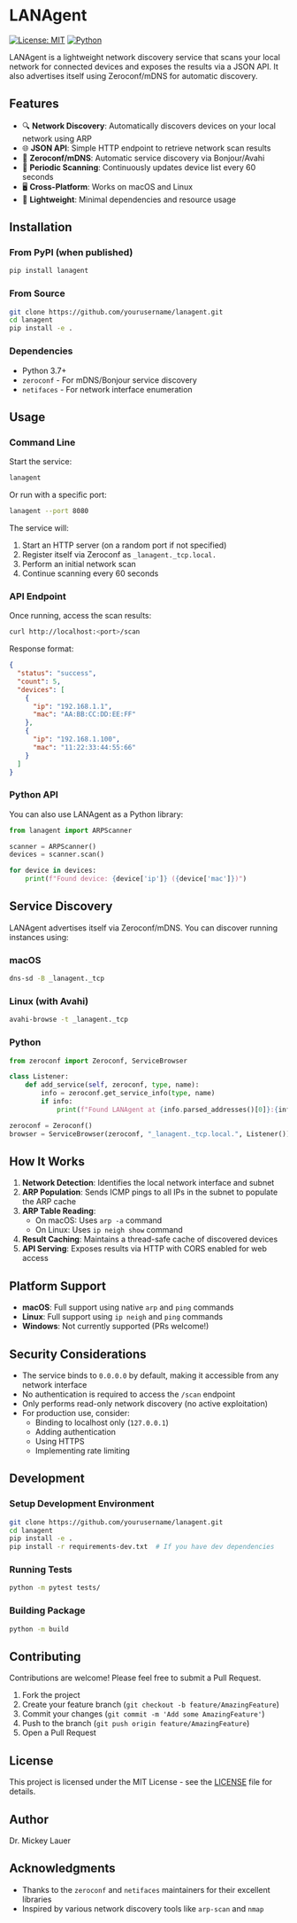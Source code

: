 # LANAgent

[![License: MIT](https://img.shields.io/badge/License-MIT-yellow.svg)](https://opensource.org/licenses/MIT)
[![Python](https://img.shields.io/badge/python-3.7%2B-blue)](https://www.python.org/downloads/)

LANAgent is a lightweight network discovery service that scans your local network for connected devices and exposes the results via a JSON API. It also advertises itself using Zeroconf/mDNS for automatic discovery.

## Features

- 🔍 **Network Discovery**: Automatically discovers devices on your local network using ARP
- 🌐 **JSON API**: Simple HTTP endpoint to retrieve network scan results
- 📡 **Zeroconf/mDNS**: Automatic service discovery via Bonjour/Avahi
- 🔄 **Periodic Scanning**: Continuously updates device list every 60 seconds
- 🖥️ **Cross-Platform**: Works on macOS and Linux
- 🚀 **Lightweight**: Minimal dependencies and resource usage

## Installation

### From PyPI (when published)

```bash
pip install lanagent
```

### From Source

```bash
git clone https://github.com/yourusername/lanagent.git
cd lanagent
pip install -e .
```

### Dependencies

- Python 3.7+
- `zeroconf` - For mDNS/Bonjour service discovery
- `netifaces` - For network interface enumeration

## Usage

### Command Line

Start the service:

```bash
lanagent
```

Or run with a specific port:

```bash
lanagent --port 8080
```

The service will:
1. Start an HTTP server (on a random port if not specified)
2. Register itself via Zeroconf as `_lanagent._tcp.local.`
3. Perform an initial network scan
4. Continue scanning every 60 seconds

### API Endpoint

Once running, access the scan results:

```bash
curl http://localhost:<port>/scan
```

Response format:
```json
{
  "status": "success",
  "count": 5,
  "devices": [
    {
      "ip": "192.168.1.1",
      "mac": "AA:BB:CC:DD:EE:FF"
    },
    {
      "ip": "192.168.1.100",
      "mac": "11:22:33:44:55:66"
    }
  ]
}
```

### Python API

You can also use LANAgent as a Python library:

```python
from lanagent import ARPScanner

scanner = ARPScanner()
devices = scanner.scan()

for device in devices:
    print(f"Found device: {device['ip']} ({device['mac']})")
```

## Service Discovery

LANAgent advertises itself via Zeroconf/mDNS. You can discover running instances using:

### macOS
```bash
dns-sd -B _lanagent._tcp
```

### Linux (with Avahi)
```bash
avahi-browse -t _lanagent._tcp
```

### Python
```python
from zeroconf import Zeroconf, ServiceBrowser

class Listener:
    def add_service(self, zeroconf, type, name):
        info = zeroconf.get_service_info(type, name)
        if info:
            print(f"Found LANAgent at {info.parsed_addresses()[0]}:{info.port}")

zeroconf = Zeroconf()
browser = ServiceBrowser(zeroconf, "_lanagent._tcp.local.", Listener())
```

## How It Works

1. **Network Detection**: Identifies the local network interface and subnet
2. **ARP Population**: Sends ICMP pings to all IPs in the subnet to populate the ARP cache
3. **ARP Table Reading**: 
   - On macOS: Uses `arp -a` command
   - On Linux: Uses `ip neigh show` command
4. **Result Caching**: Maintains a thread-safe cache of discovered devices
5. **API Serving**: Exposes results via HTTP with CORS enabled for web access

## Platform Support

- **macOS**: Full support using native `arp` and `ping` commands
- **Linux**: Full support using `ip neigh` and `ping` commands
- **Windows**: Not currently supported (PRs welcome!)

## Security Considerations

- The service binds to `0.0.0.0` by default, making it accessible from any network interface
- No authentication is required to access the `/scan` endpoint
- Only performs read-only network discovery (no active exploitation)
- For production use, consider:
  - Binding to localhost only (`127.0.0.1`)
  - Adding authentication
  - Using HTTPS
  - Implementing rate limiting

## Development

### Setup Development Environment

```bash
git clone https://github.com/yourusername/lanagent.git
cd lanagent
pip install -e .
pip install -r requirements-dev.txt  # If you have dev dependencies
```

### Running Tests

```bash
python -m pytest tests/
```

### Building Package

```bash
python -m build
```

## Contributing

Contributions are welcome! Please feel free to submit a Pull Request.

1. Fork the project
2. Create your feature branch (`git checkout -b feature/AmazingFeature`)
3. Commit your changes (`git commit -m 'Add some AmazingFeature'`)
4. Push to the branch (`git push origin feature/AmazingFeature`)
5. Open a Pull Request

## License

This project is licensed under the MIT License - see the [LICENSE](LICENSE) file for details.

## Author

Dr. Mickey Lauer

## Acknowledgments

- Thanks to the `zeroconf` and `netifaces` maintainers for their excellent libraries
- Inspired by various network discovery tools like `arp-scan` and `nmap`